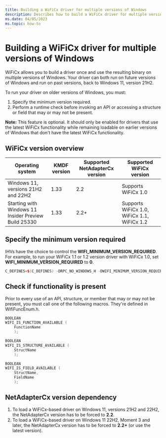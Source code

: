 ```yaml
---
title: Building a WiFiCx driver for multiple versions of Windows
description: Describes how to build a WiFiCx driver for multiple versions of Windows.
ms.date: 04/05/2023
ms.topic: how-to
---
```


# Building a WiFiCx driver for multiple versions of Windows

WiFiCx allows you to build a driver once and use the resulting binary on multiple versions of Windows. Your driver can both run on future versions of Windows and run on past versions, back to Windows 11, version 21H2.

To run your driver on older versions of Windows, you must:
 
1. Specify the minimum version required.
1. Perform a runtime check before invoking an API or accessing a structure or field that may or may not be present.

**Note:** This feature is optional. It should only be enabled for drivers that use the latest WiFiCx functionality while remaining loadable on earlier versions of Windows that don't have the latest WiFiCx functionality.


## WiFiCx version overview

| Operating system | KMDF version | Supported NetAdapterCx version | Supported WiFiCx version |
| --- | --- | --- | --- |
| Windows 11, versions 21H2 and 22H2 | 1.33 | 2.2 | Supports WiFiCx 1.0 |
| Starting with Windows 11 Insider Preview Build 25330 | 1.33 | 2.2+ | Supports WiFiCx 1.0, WiFiCx 1.1, WiFiCx 1.2 |


## Specify the minimum version required

IHVs have the choice to control the **WIFI_MINIMUM_VERSION_REQUIRED**. For example, to run your WiFiCx 1.1 or 1.2 version driver with WiFiCx 1.0, set **WIFI_MINIMUM_VERSION_REQUIRED** to **0**.

```cpp
C_DEFINES=$(C_DEFINES) -DRPC_NO_WINDOWS_H -DWIFI_MINIMUM_VERSION_REQUIRED=0
```

## Check if functionality is present

Prior to every use of an API, structure, or member that may or may not be present, you must call one of the following macros. They're defined in WifiFuncEnum.h.

```cpp
BOOLEAN
WIFI_IS_FUNCTION_AVAILABLE (
    FunctionName
    );

BOOLEAN
WIFI_IS_STRUCTURE_AVAILABLE (
    StructName
    );

BOOLEAN
WIFI_IS_FIELD_AVAILABLE (
    StructName,
    FieldName
    );
```

## NetAdapterCx version dependency

1. To load a WiFiCx-based driver on Windows 11, versions 21H2 and 22H2, the NetAdapterCx version has to be forced to **2.2**.
1. To load a WiFiCx-based driver on Windows 11 22H2, Moment 3 and later, the NetAdapterCx version has to be forced to **2.2+** (or use the latest version).
